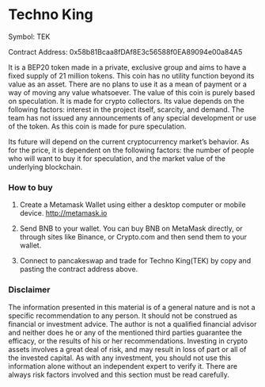 # Techno King
Symbol: TEK

Contract Address: 0x58b81Bcaa8fDAf8E3c56588f0EA89094e00a84A5

It is a BEP20 token made in a private, exclusive group and aims to have a fixed supply of 21 million tokens. This coin has no utility function beyond its value as an asset. There are no plans to use it as a mean of payment or a way of moving any value whatsoever. The value of this coin is purely based on speculation. It is made for crypto collectors. Its value depends on the following factors: interest in the project itself, scarcity, and demand. The team has not issued any announcements of any special development or use of the token. As this coin is made for pure speculation.


Its future will depend on the current cryptocurrency market’s behavior. As for the price, it is dependent on the following factors: the number of people who will want to buy it for speculation, and the market value of the underlying blockchain.


### How to buy
1. Create a Metamask Wallet using either a desktop computer or mobile device. http://metamask.io

2. Send BNB to your wallet. You can buy BNB on MetaMask directly, or through sites like Binance, or Crypto.com and then send them to your wallet.

3. Connect to pancakeswap and trade for Techno King(TEK) by copy and pasting the contract address above.

### Disclaimer
The information presented in this material is of a general nature and is not a specific recommendation to any person. It should not be construed as financial or investment advice. The author is not a qualified financial advisor and neither does he or any of the mentioned third parties guarantee the efficacy, or the results of his or her recommendations. Investing in crypto assets involves a great deal of risk, and may result in loss of part or all of the invested capital. As with any investment, you should not use this information alone without an independent expert to verify it. There are always risk factors involved and this section must be read carefully.
